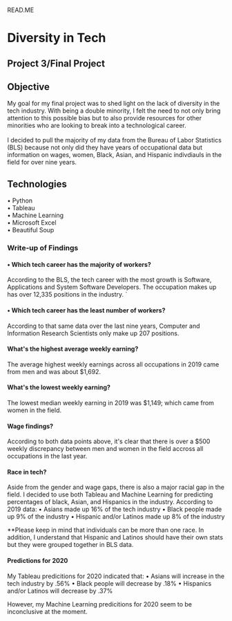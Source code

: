 READ.ME
# Diversity in Tech
## Project 3/Final Project

## Objective <br>
My goal for my final project was to shed light on the lack of diversity in the tech industry. With being a double minority, I felt the need to not only bring attention to this possible bias but to also provide resources for other minorities who are looking to break into a technological career. <br>
<br> I decided to pull the majority of my data from the Bureau of Labor Statistics (BLS) because not only did they have years of occupational data but information on wages, women, Black, Asian, and Hispanic indivdiauls in the field for over nine years.

## Technologies
 • Python <br>
 • Tableau <br>
 • Machine Learning <br>
 • Microsoft Excel <br>
 • Beautiful Soup <Br>
  
### Write-up of Findings

#### •	Which tech career has the majority of workers?
According to the BLS, the tech career with the most growth is Software, Applications and System Software Developers. The occupation makes up has over 12,335 positions in the industry.
`
#### • Which tech career has the least number of workers?
According to that same data over the last nine years, Computer and Information Research Scientists only make up 207 positions.

#### What's the highest average weekly earning?
The average highest weekly earnings across all occupations in 2019 came from men and was about $1,692.

#### What's the lowest weekly earning?
The lowest median weekly earning in 2019 was $1,149; which came from women in the field.

#### Wage findings?
According to both data points above, it's clear that there is over a $500 weekly discrepancy between men and women in the field accross all occupations in the last year.

#### Race in tech?
Aside from the gender and wage gaps, there is also a major racial gap in the field. I decided to use both Tableau and Machine Learning for predicting percentages of black, Asian, and Hispanics in the industry. According to 2019 data:
• Asians made up 16% of the tech industry
• Black people made up 9% of the industry
• Hispanic and/or Latinos made up 8% of the industry

**Please keep in mind that individuals can be more than one race. In addition, I understand that Hispanic and Latinos should have their own stats but they were grouped together in BLS data.

#### Predictions for 2020
My Tableau predicitions for 2020 indicated that:
• Asians will increase in the tech industry by .56%
• Black people will decrease by .18%
• Hispanics and/or Latinos will decrease by .37%

However, my Machine Learning predicitions for 2020 seem to be inconclusive at the moment.

